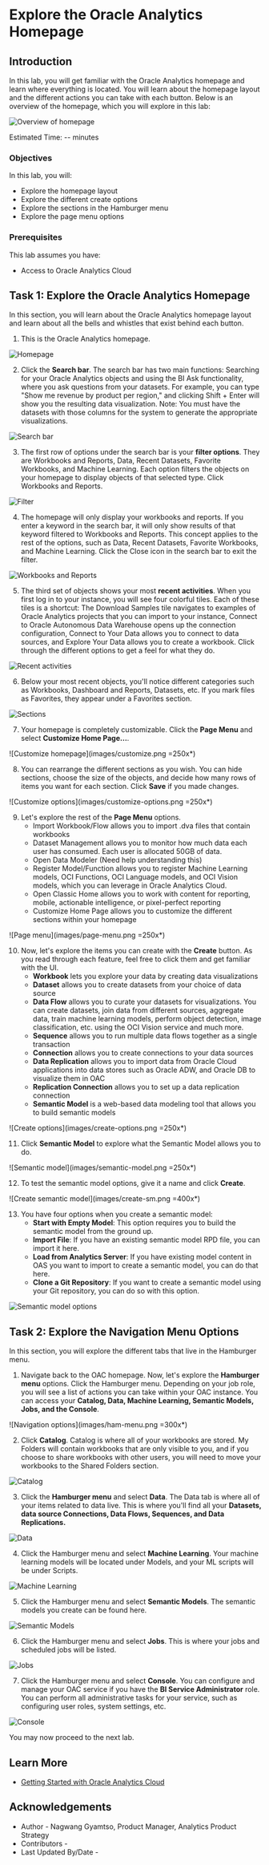 # Explore the Oracle Analytics Homepage

## Introduction

In this lab, you will get familiar with the Oracle Analytics homepage and learn where everything is located. You will learn about the homepage layout and the different actions you can take with each button. Below is an overview of the homepage, which you will explore in this lab:

  ![Overview of homepage](images/homepage-overview.png)

Estimated Time: -- minutes

### Objectives

In this lab, you will:
* Explore the homepage layout
* Explore the different create options
* Explore the sections in the Hamburger menu
* Explore the page menu options

### Prerequisites

This lab assumes you have:
* Access to Oracle Analytics Cloud

## Task 1: Explore the Oracle Analytics Homepage
In this section, you will learn about the Oracle Analytics homepage layout and learn about all the bells and whistles that exist behind each button.

1. This is the Oracle Analytics homepage.

  ![Homepage](images/homepage.png)

2. Click the **Search bar**. The search bar has two main functions: Searching for your Oracle Analytics objects and using the BI Ask functionality, where you ask questions from your datasets. For example, you can type "Show me revenue by product per region," and clicking Shift + Enter will show you the resulting data visualization. Note: You must have the datasets with those columns for the system to generate the appropriate visualizations.

  ![Search bar](images/search-bar.png)

3. The first row of options under the search bar is your **filter options**. They are Workbooks and Reports, Data, Recent Datasets, Favorite Workbooks, and Machine Learning. Each option filters the objects on your homepage to display objects of that selected type. Click Workbooks and Reports.

  ![Filter](images/filters.png)

4. The homepage will only display your workbooks and reports. If you enter a keyword in the search bar, it will only show results of that keyword filtered to Workbooks and Reports. This concept applies to the rest of the options, such as Data, Recent Datasets, Favorite Workbooks, and Machine Learning. Click the Close icon in the search bar to exit the filter.

  ![Workbooks and Reports](images/wb-reports.png)

5. The third set of objects shows your most **recent activities**. When you first log in to your instance, you will see four colorful tiles. Each of these tiles is a shortcut: The Download Samples tile navigates to examples of Oracle Analytics projects that you can import to your instance, Connect to Oracle Autonomous Data Warehouse opens up the connection configuration, Connect to Your Data allows you to connect to data sources, and Explore Your Data allows you to create a workbook. Click through the different options to get a feel for what they do.

  ![Recent activities](images/recent.png)

6. Below your most recent objects, you'll notice different categories such as Workbooks, Dashboard and Reports, Datasets, etc. If you mark files as Favorites, they appear under a Favorites section.

  ![Sections](images/sections.png)

7. Your homepage is completely customizable. Click the **Page Menu** and select **Customize Home Page...**.

  ![Customize homepage](images/customize.png =250x*)

8. You can rearrange the different sections as you wish. You can hide sections, choose the size of the objects, and decide how many rows of items you want for each section. Click **Save** if you made changes.

  ![Customize options](images/customize-options.png =250x*)

9. Let's explore the rest of the **Page Menu** options.
    * Import Workbook/Flow allows you to import .dva files that contain workbooks
    * Dataset Management allows you to monitor how much data each user has consumed. Each user is allocated 50GB of data.
    * Open Data Modeler (Need help understanding this)
    * Register Model/Function allows you to register Machine Learning models, OCI Functions, OCI Language models, and OCI Vision models, which you can leverage in Oracle Analytics Cloud.
    * Open Classic Home allows you to work with content for reporting, mobile, actionable intelligence, or pixel-perfect reporting
    * Customize Home Page allows you to customize the different sections within your homepage

  ![Page menu](images/page-menu.png =250x*)

10. Now, let's explore the items you can create with the **Create** button. As you read through each feature, feel free to click them and get familiar with the UI.
    * **Workbook** lets you explore your data by creating data visualizations
    * **Dataset** allows you to create datasets from your choice of data source
    * **Data Flow** allows you to curate your datasets for visualizations. You can create datasets, join data from different sources, aggregate data, train machine learning models, perform object detection, image classification, etc. using the OCI Vision service and much more.
    * **Sequence** allows you to run multiple data flows together as a single transaction
    * **Connection** allows you to create connections to your data sources
    * **Data Replication** allows you to import data from Oracle Cloud applications into data stores such as Oracle ADW, and Oracle DB to visualize them in OAC
    * **Replication Connection** allows you to set up a data replication connection
    * **Semantic Model** is a web-based data modeling tool that allows you to build semantic models

  ![Create options](images/create-options.png =250x*)

11. Click **Semantic Model** to explore what the Semantic Model allows you to do.

  ![Semantic model](images/semantic-model.png =250x*)

12. To test the semantic model options, give it a name and click **Create**.

  ![Create semantic model](images/create-sm.png =400x*)

13. You have four options when you create a semantic model:
    * **Start with Empty Model**: This option requires you to build the semantic model from the ground up.
    * **Import File**: If you have an existing semantic model RPD file, you can import it here.
    * **Load from Analytics Server**: If you have existing model content in OAS you want to import to create a semantic model, you can do that here.
    * **Clone a Git Repository**: If you want to create a semantic model using your Git repository, you can do so with this option.

  ![Semantic model options](images/sm-options.png)


## Task 2: Explore the Navigation Menu Options
In this section, you will explore the different tabs that live in the Hamburger menu.

1. Navigate back to the OAC homepage. Now, let's explore the **Hamburger menu** options. Click the Hamburger menu. Depending on your job role, you will see a list of actions you can take within your OAC instance. You can access your **Catalog, Data, Machine Learning, Semantic Models, Jobs, and the Console**.

  ![Navigation options](images/ham-menu.png =300x*)

2. Click **Catalog**. Catalog is where all of your workbooks are stored. My Folders will contain workbooks that are only visible to you, and if you choose to share workbooks with other users, you will need to move your workbooks to the Shared Folders section.

  ![Catalog](images/catalog.png)

3. Click the **Hamburger menu** and select **Data**. The Data tab is where all of your items related to data live. This is where you'll find all your **Datasets, data source Connections, Data Flows, Sequences, and Data Replications.**

  ![Data](images/data.png)

4. Click the Hamburger menu and select **Machine Learning**. Your machine learning models will be located under Models, and your ML scripts will be under Scripts.

  ![Machine Learning](images/ml.png)

5. Click the Hamburger menu and select **Semantic Models**. The semantic models you create can be found here.

  ![Semantic Models](images/semantic-models.png)

6. Click the Hamburger menu and select **Jobs**. This is where your jobs and scheduled jobs will be listed.

  ![Jobs](images/jobs.png)

7. Click the Hamburger menu and select **Console**. You can configure and manage your OAC service if you have the **BI Service Administrator** role. You can perform all administrative tasks for your service, such as configuring user roles, system settings, etc.

  ![Console](images/console.png)

You may now proceed to the next lab.

## Learn More
* [Getting Started with Oracle Analytics Cloud](https://docs.oracle.com/en/cloud/paas/analytics-cloud/acsgs/what-is-oracle-analytics-cloud.html#GUID-E68C8A55-1342-43BB-93BC-CA24E353D873)

## Acknowledgements
* Author - Nagwang Gyamtso, Product Manager, Analytics Product Strategy
* Contributors -
* Last Updated By/Date -

